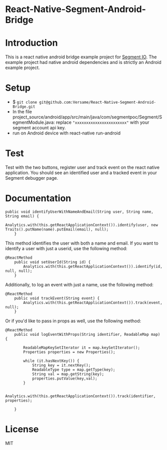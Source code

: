 # React-Native-Segment-Android-Bridge
# Introduction

This is a react native android bridge example project for <a href="https://segment.com/">Segment IO</a>. The example project had native android dependencies and is strictly an Android example project. 

# Setup

* $ ```git clone git@github.com:Versame/React-Native-Segment-Android-Bridge.git```
* In the file project_source/android/app/src/main/java/com/segmentpoc/Segment/SegmentModule.java:
  replace ```"xxxxxxxxxxxxxxxxxxxxxxx"``` with your segment account api key.
* run on Android device with react-native run-android

# Test

Test with the two buttons, register user and track event on the react native application. You should see an identified user and a tracked event in your Segment debugger page.

# Documentation

```
public void identifyUserWithNameAndEmail(String user, String name, String email) {
        Analytics.with(this.getReactApplicationContext()).identify(user, new Traits().putName(name).putEmail(email), null);
    }
```
This method identifies the user with both a name and email. If you want to identify a user with just a userid, use the following method:

```
@ReactMethod
    public void setUserId(String id) {
        Analytics.with(this.getReactApplicationContext()).identify(id, null, null);
    }
```

Additionally, to log an event with just a name, use the following method:
```
@ReactMethod
    public void trackEvent(String event) {
        Analytics.with(this.getReactApplicationContext()).track(event, null);
    }
```

Or if you'd like to pass in props as well, use the following method:
```
@ReactMethod
    public void logEventWithProps(String identifier, ReadableMap map) {

        ReadableMapKeySetIterator it = map.keySetIterator();
        Properties properties = new Properties();

        while (it.hasNextKey()) {
            String key = it.nextKey();
            ReadableType type = map.getType(key);
            String val = map.getString(key);
            properties.putValue(key,val);
        }

        Analytics.with(this.getReactApplicationContext()).track(identifier, properties);

    }
```

# License

MIT
